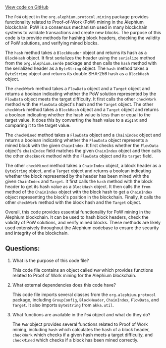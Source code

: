 [View code on GitHub](https://github.com/alephium/alephium/protocol/src/main/scala/org/alephium/protocol/mining/PoW.scala)

The `PoW` object in the `org.alephium.protocol.mining` package provides functionality related to Proof-of-Work (PoW) mining in the Alephium blockchain. PoW is a consensus mechanism used in many blockchain systems to validate transactions and create new blocks. The purpose of this code is to provide methods for hashing block headers, checking the validity of PoW solutions, and verifying mined blocks.

The `hash` method takes a `BlockHeader` object and returns its hash as a `BlockHash` object. It first serializes the header using the `serialize` method from the `org.alephium.serde` package and then calls the `hash` method with the serialized header as a `ByteString` object. The `hash` method takes a `ByteString` object and returns its double SHA-256 hash as a `BlockHash` object.

The `checkWork` method takes a `FlowData` object and a `Target` object and returns a boolean indicating whether the PoW solution represented by the `FlowData` object meets the target difficulty. It first calls the other `checkWork` method with the `FlowData` object's hash and the `Target` object. The other `checkWork` method takes a `BlockHash` object and a `Target` object and returns a boolean indicating whether the hash value is less than or equal to the target value. It does this by converting the hash value to a `BigInt` and comparing it to the target value.

The `checkMined` method takes a `FlowData` object and a `ChainIndex` object and returns a boolean indicating whether the `FlowData` object represents a mined block with the given `ChainIndex`. It first checks whether the `FlowData` object's `chainIndex` field matches the given `ChainIndex` object and then calls the other `checkWork` method with the `FlowData` object and its `target` field.

The other `checkMined` method takes a `ChainIndex` object, a block header as a `ByteString` object, and a `Target` object and returns a boolean indicating whether the block represented by the header has been mined with the given `ChainIndex` and `Target`. It first calls the `hash` method with the block header to get its hash value as a `BlockHash` object. It then calls the `from` method of the `ChainIndex` object with the block hash to get a `ChainIndex` object representing the block's position in the blockchain. Finally, it calls the other `checkWork` method with the block hash and the `Target` object.

Overall, this code provides essential functionality for PoW mining in the Alephium blockchain. It can be used to hash block headers, check the validity of PoW solutions, and verify mined blocks. These methods are likely used extensively throughout the Alephium codebase to ensure the security and integrity of the blockchain.
## Questions: 
 1. What is the purpose of this code file?
    
    This code file contains an object called `PoW` which provides functions related to Proof of Work mining for the Alephium blockchain.

2. What external dependencies does this code have?
    
    This code file imports several classes from the `org.alephium.protocol` package, including `GroupConfig`, `BlockHeader`, `ChainIndex`, `FlowData`, and `Target`. It also imports `ByteString` from `akka.util`.

3. What functions are available in the `PoW` object and what do they do?
    
    The `PoW` object provides several functions related to Proof of Work mining, including `hash` which calculates the hash of a block header, `checkWork` which checks if a given hash meets a target difficulty, and `checkMined` which checks if a block has been mined correctly.
